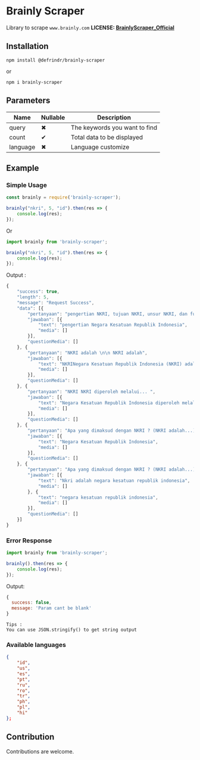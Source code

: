 # Brainly Scraper
Library to scrape `www.brainly.com`
**LICENSE: [BrainlyScraper_Official](https://github.com/defrindr/brainly-scraper)**

## Installation

```
npm install @defrindr/brainly-scraper
```
or
```
npm i brainly-scraper
```

## Parameters

| Name | Nullable | Description |
|------|----------|-------------|
| query|    ✖     | The keywords you want to find |
| count|    ✔     | Total data to be displayed |
| language|    ✖     | Language customize | 

## Example

### Simple Usage

```javascript
const brainly = require('brainly-scraper');

brainly("nkri", 5, "id").then(res => {
	console.log(res);
});
```

Or

```typescript
import brainly from 'brainly-scraper';

brainly("nkri", 5, "id").then(res => {
	console.log(res);
});
```

Output : 

```javascript
{
    "success": true,
    "length": 5,
    "message": "Request Success",
    "data": [{
        "pertanyaan": "pengertian NKRI, tujuan NKRI, unsur NKRI, dan fungsi NKRI",
        "jawaban": [{
            "text": "pengertian Negara Kesatuan Republik Indonesia",
            "media": []
        }],
        "questionMedia": []
    }, {
        "pertanyaan": "NKRI adalah \n\n NKRI adalah",
        "jawaban": [{
            "text": "NKRINegara Kesatuan Republik Indonesia (NKRI) adalah bentuk negara yang terdiri atas banyak wilayah/kepulauan yang tersebar dengan keanekaragaman adat, suku, budaya, dan keyakinan yang memiliki tujuan dasar menjadi bangsa yang merdeka, berdaulat, bersatu, adil, dan makmur dengan pemerintah yang melindungi segenap bangsa Indonesia dan seluruh tumpah darah Indonesia serta mewujudkan kesejahteraan umum, mencerdaskan kehidupan bangsa, dan melaksanakan ketertiban dunia Faktor-faktor penting pembentukan bangsa indonesia sebagai berikutAdanya persamaan nasibAdanya keinginan bersama untuk merdeka, melepaskan diri dari belenggu penjajahan.Adanya kesatuan tempat tinggal.Adanya cita-cita bersama untuk mencapai kemakmuran dan keadilan sebagai suatu bangsa.Pelajari Lebih Lanjut  \nTujuan NKRIhttps://brainly.co.id/tugas/8551985NKRI diperoleh melaluihttps://brainly.co.id/tugas/13703138\n================\nDetail Jawaban  Mapel :  PPKnKelas :  12Materi :  Bab 7 - Dinamika Penyelenggaraan Negara dalam Konteks NKRI dan Negara FederalKata Kunci :  Kelas 12 PPKn Bab 7 - Dinamika Penyelenggaraan Negara dalam Konteks NKRI dan Negara FederalKode Soal :  9Kode Kategorisasi :  12.9.7\n#Jefanya14",
            "media": []
        }],
        "questionMedia": []
    }, {
        "pertanyaan": "NKRI NKRI diperoleh melalui... ",
        "jawaban": [{
            "text": "Negara Kesatuan Republik Indonesia diperoleh melalui perjuangan para pahlawan mengusir penjajah",
            "media": []
        }],
        "questionMedia": []
    }, {
        "pertanyaan": "Apa yang dimaksud dengan NKRI ? (NKRI adalah...)",
        "jawaban": [{
            "text": "Negara Kesatuan Republik Indonesia",
            "media": []
        }],
        "questionMedia": []
    }, {
        "pertanyaan": "Apa yang dimaksud dengan NKRI ? (NKRI adalah...)",
        "jawaban": [{
            "text": "Nkri adalah negara kesatuan republik indonesia",
            "media": []
        }, {
            "text": "negara kesatuan republik indonesia",
            "media": []
        }],
        "questionMedia": []
    }]
}
```

### Error Response
```javascript
import brainly from 'brainly-scraper';

brainly().then(res => {
	console.log(res);
});
```

Output:

```javascript
{ 
  success: false,
  message: 'Param cant be blank'
}
```
	Tips :
	You can use JSON.stringify() to get string output

### Available languages
```json
{
    "id",
    "us",
    "es",
    "pt",
    "ru",
    "ro",
    "tr",
    "ph",
    "pl",
    "hi"
};
```

## Contribution
Contributions are welcome.
